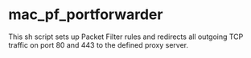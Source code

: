 # mac_pf_portforwarder
This sh script sets up Packet Filter rules and redirects all outgoing TCP traffic on port 80 and 443 to the defined proxy server.  
